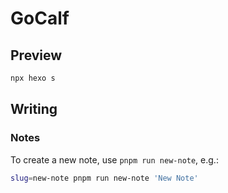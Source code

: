 # GoCalf

## Preview

``` bash
npx hexo s
```

## Writing

### Notes

To create a new note, use `pnpm run new-note`, e.g.:

``` bash
slug=new-note pnpm run new-note 'New Note'
```
